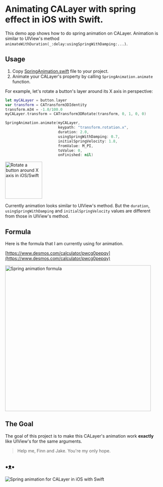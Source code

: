 # Animating CALayer with spring effect in iOS with Swift.

This demo app shows how to do spring animation on CALayer. Animation is similar to UIView's method `animateWithDuration(_:delay:usingSpringWithDamping:...)`.

## Usage

1. Copy [SpringAnimation.swift](https://github.com/evgenyneu/SpringAnimationCALayer/blob/master/SpringAnimationCALayer/SpringAnimation.swift) file to your project.
1. Animate your CALayer's property by calling `SpringAnimation.animate` function.

For example, let's rotate a button's layer around its X axis in perspective:

```Swift
let myCALayer = button.layer
var transform = CATransform3DIdentity
transform.m34 = -1.0/100.0
myCALayer.transform = CATransform3DRotate(transform, 0, 1, 0, 0)

SpringAnimation.animate(myCALayer,
                        keypath: "transform.rotation.x",
                        duration: 2.0,
                        usingSpringWithDamping: 0.7,
                        initialSpringVelocity: 1.8,
                        fromValue: M_PI,
                        toValue: 0,
                        onFinished: nil)
```

<img src='https://github.com/evgenyneu/SpringAnimationCALayer/blob/master/graphics/swift_button_flip3.gif?raw=true' width='120' alt='Rotate a button around X axis in iOS/Swift'>



Currently animation looks similar to UIView's method.
But the `duration`, `usingSpringWithDamping` and `initialSpringVelocity` values
are different from those in UIView's method.

## Formula

Here is the formula that I am currently using for animation.

[https://www.desmos.com/calculator/pwcg0pepqy](https://www.desmos.com/calculator/pwcg0pepqy)

<img src='https://raw.githubusercontent.com/evgenyneu/SpringAnimationCALayer/master/graphics/graph/spring_with_damping_formula.png' width='473' alt='Spring animation formula'>


## The Goal

The goal of this project is to make this CALayer's animation work **exactly** like UIView's for the same arguments.

> Help me, Finn and Jake. You're my only hope.

## •ᴥ•

<img src='https://raw.githubusercontent.com/evgenyneu/SpringAnimationCALayer/master/graphics/calayer_animation.gif'  alt='Spring animation for CALayer in iOS with Swift'>
